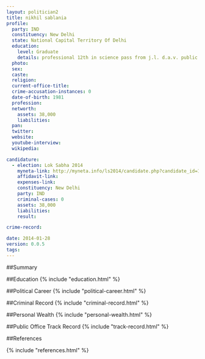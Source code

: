 ```yaml
---
layout: politician2
title: nikhil sablania
profile: 
  party: IND
  constituency: New Delhi
  state: National Capital Territory Of Delhi
  education: 
    level: Graduate
    details: professional 12th in science pass from j.l. d.a.v. public school  cbse (1998)  b.a. (hons.) in psychology from delhi university  zakir hussain college in (2002)   3  year post  diploma in film and t.v. ' direction and screen play writting' from satyajit ray fi
  photo: 
  sex: 
  caste: 
  religion: 
  current-office-title: 
  crime-accusation-instances: 0
  date-of-birth: 1981
  profession: 
  networth: 
    assets: 38,000
    liabilities: 
  pan: 
  twitter: 
  website: 
  youtube-interview: 
  wikipedia: 

candidature: 
  - election: Lok Sabha 2014
    myneta-link: http://myneta.info/ls2014/candidate.php?candidate_id=1323
    affidavit-link: 
    expenses-link: 
    constituency: New Delhi 
    party: IND
    criminal-cases: 0
    assets: 38,000
    liabilities: 
    result:  

crime-record: 

date: 2014-01-28
version: 0.0.5
tags: 
---
```

##Summary


##Education
{% include "education.html" %}


##Political Career
{% include "political-career.html" %}


##Criminal Record
{% include "criminal-record.html" %}


##Personal Wealth
{% include "personal-wealth.html" %}


##Public Office Track Record
{% include "track-record.html" %}


##References


{% include "references.html" %}